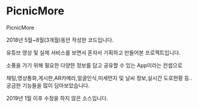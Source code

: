 # PicnicMore
PicnicMore

2018년 5월~8월(3개월)동안 작성한 코드입니다.

유튜브 영상 및 실제 서비스를 보면서 혼자서 기획하고 만들어본 프로젝트입니다.

소풍을 가기 위해 필요한 다양한 정보를 담고 공유할 수 있는 App이라는 컨셉으로

채팅,영상통화,게시판,AR카메라,얼굴인식,미세먼지 및 날씨 정보,실시간 도로현황 등.. 궁금한 기능들을 많이 담아보았습니다.

2019년 1월 이후 수정을 하지 않은 소스입니다.
